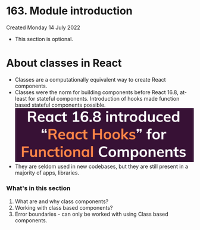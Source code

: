 # 163. Module introduction
Created Monday 14 July 2022

- This section is optional.

# About classes in React
- Classes are a computationally equivalent way to create React components.
- Classes were the norm for building components before React 16.8, at-least for stateful components. Introduction of hooks made function based stateful components possible.
	![](../../../../assets/163_Module_introduction-image-1.png)
- They are seldom used in new codebases, but they are still present in a majority of apps, libraries.

### What's in this section
1. What are and why class components?
2. Working with class based components?
3. Error boundaries - can only be worked with using Class based components.